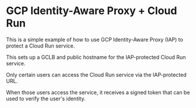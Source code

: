 # GCP Identity-Aware Proxy + Cloud Run

This is a simple example of how to use GCP Identity-Aware Proxy (IAP) to protect a Cloud Run service.

This sets up a GCLB and public hostname for the IAP-protected Cloud Run service.

Only certain users can access the Cloud Run service via the IAP-protected URL.

When those users access the service, it receives a signed token that can be used to verify the user's identity.
